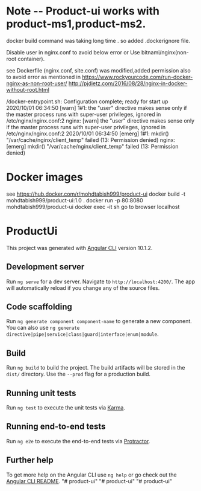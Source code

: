 
# Note -- Product-ui works with product-ms1,product-ms2.
docker build command was taking long time . so added .dockerignore file.

Disable user in nginx.conf to avoid below error or Use bitnami/nginx(non-root container).

see Dockerfile (nginx.conf, site.conf) was modified,added permission also to avoid error as mentioned in 
https://www.rockyourcode.com/run-docker-nginx-as-non-root-user/ 
http://pjdietz.com/2016/08/28/nginx-in-docker-without-root.html

/docker-entrypoint.sh: Configuration complete; ready for start up
2020/10/01 06:34:50 [warn] 1#1: the "user" directive makes sense only if the master process runs with super-user privileges, ignored in /etc/nginx/nginx.conf:2
nginx: [warn] the "user" directive makes sense only if the master process runs with super-user privileges, ignored in /etc/nginx/nginx.conf:2
2020/10/01 06:34:50 [emerg] 1#1: mkdir() "/var/cache/nginx/client_temp" failed (13: Permission denied)
nginx: [emerg] mkdir() "/var/cache/nginx/client_temp" failed (13: Permission denied)

# Docker images
see https://hub.docker.com/r/mohdtabish999/product-ui 
docker build -t mohdtabish999/product-ui:1.0 . 
docker run -p 80:8080 mohdtabish999/product-ui 
docker exec -it <containerid> sh 
go to browser localhost


# ProductUi

This project was generated with [Angular CLI](https://github.com/angular/angular-cli) version 10.1.2.

## Development server

Run `ng serve` for a dev server. Navigate to `http://localhost:4200/`. The app will automatically reload if you change any of the source files.

## Code scaffolding

Run `ng generate component component-name` to generate a new component. You can also use `ng generate directive|pipe|service|class|guard|interface|enum|module`.

## Build

Run `ng build` to build the project. The build artifacts will be stored in the `dist/` directory. Use the `--prod` flag for a production build.

## Running unit tests

Run `ng test` to execute the unit tests via [Karma](https://karma-runner.github.io).

## Running end-to-end tests

Run `ng e2e` to execute the end-to-end tests via [Protractor](http://www.protractortest.org/).

## Further help

To get more help on the Angular CLI use `ng help` or go check out the [Angular CLI README](https://github.com/angular/angular-cli/blob/master/README.md).
"# product-ui" 
"# product-ui" 
"# product-ui" 
